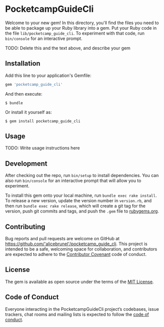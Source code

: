# PocketcampGuideCli

Welcome to your new gem! In this directory, you'll find the files you need to be able to package up your Ruby library into a gem. Put your Ruby code in the file `lib/pocketcamp_guide_cli`. To experiment with that code, run `bin/console` for an interactive prompt.

TODO: Delete this and the text above, and describe your gem

## Installation

Add this line to your application's Gemfile:

```ruby
gem 'pocketcamp_guide_cli'
```

And then execute:

    $ bundle

Or install it yourself as:

    $ gem install pocketcamp_guide_cli

## Usage

TODO: Write usage instructions here

## Development

After checking out the repo, run `bin/setup` to install dependencies. You can also run `bin/console` for an interactive prompt that will allow you to experiment.

To install this gem onto your local machine, run `bundle exec rake install`. To release a new version, update the version number in `version.rb`, and then run `bundle exec rake release`, which will create a git tag for the version, push git commits and tags, and push the `.gem` file to [rubygems.org](https://rubygems.org).

## Contributing

Bug reports and pull requests are welcome on GitHub at https://github.com/'alicebrunel'/pocketcamp_guide_cli. This project is intended to be a safe, welcoming space for collaboration, and contributors are expected to adhere to the [Contributor Covenant](http://contributor-covenant.org) code of conduct.

## License

The gem is available as open source under the terms of the [MIT License](https://opensource.org/licenses/MIT).

## Code of Conduct

Everyone interacting in the PocketcampGuideCli project’s codebases, issue trackers, chat rooms and mailing lists is expected to follow the [code of conduct](https://github.com/'alicebrunel'/pocketcamp_guide_cli/blob/master/CODE_OF_CONDUCT.md).
